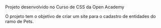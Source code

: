 Projeto desenvolvido no Curso de CSS da Open Academy 

O projeto tem o objetivo de criar um site para o cadastro de entidades do ramo de Pets.